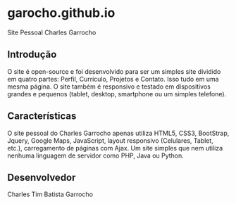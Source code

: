 garocho.github.io
===============================
Site Pessoal Charles Garrocho

## Introdução #
O site é open-source e foi desenvolvido para ser um simples site dividido em quatro partes: Perfil, Currículo, Projetos e Contato. Isso tudo em uma mesma página. O site também é responsivo e testado em dispositivos grandes e pequenos (tablet, desktop, smartphone ou um simples telefone).

## Características #
O site pessoal do Charles Garrocho apenas utiliza HTML5, CSS3, BootStrap, Jquery, Google
Maps, JavaScript, layout responsivo (Celulares, Tablet, etc.), carregamento de páginas com Ajax. Um site simples que nem utiliza nenhuma linguagem de servidor como PHP, Java ou
Python.

## Desenvolvedor #
Charles Tim Batista Garrocho
